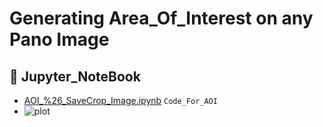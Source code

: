 # Generating Area_Of_Interest on any Pano Image 

## :open_file_folder: Jupyter_NoteBook

- [AOI_%26_SaveCrop_Image.ipynb](https://github.com/AbirKhan96/Area_Of_Interest/blob/main/AOI_%26_SaveCrop_Image.ipynb) ```Code_For_AOI```
- ![plot](https://github.com/AbirKhan96/SampleImages_AI-ML/blob/main/NEWTrack_A-Ladybug-1242.JPG)

